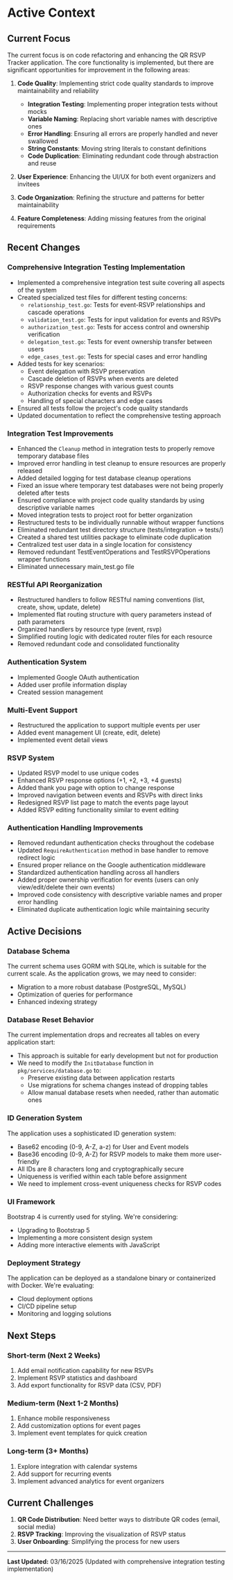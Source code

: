 # Active Context

## Current Focus

The current focus is on code refactoring and enhancing the QR RSVP Tracker application. The core functionality is implemented, but there are significant opportunities for improvement in the following areas:

1. **Code Quality**: Implementing strict code quality standards to improve maintainability and reliability
   - **Integration Testing**: Implementing proper integration tests without mocks
   - **Variable Naming**: Replacing short variable names with descriptive ones
   - **Error Handling**: Ensuring all errors are properly handled and never swallowed
   - **String Constants**: Moving string literals to constant definitions
   - **Code Duplication**: Eliminating redundant code through abstraction and reuse

2. **User Experience**: Enhancing the UI/UX for both event organizers and invitees

3. **Code Organization**: Refining the structure and patterns for better maintainability

4. **Feature Completeness**: Adding missing features from the original requirements

## Recent Changes

### Comprehensive Integration Testing Implementation
- Implemented a comprehensive integration test suite covering all aspects of the system
- Created specialized test files for different testing concerns:
  - `relationship_test.go`: Tests for event-RSVP relationships and cascade operations
  - `validation_test.go`: Tests for input validation for events and RSVPs
  - `authorization_test.go`: Tests for access control and ownership verification
  - `delegation_test.go`: Tests for event ownership transfer between users
  - `edge_cases_test.go`: Tests for special cases and error handling
- Added tests for key scenarios:
  - Event delegation with RSVP preservation
  - Cascade deletion of RSVPs when events are deleted
  - RSVP response changes with various guest counts
  - Authorization checks for events and RSVPs
  - Handling of special characters and edge cases
- Ensured all tests follow the project's code quality standards
- Updated documentation to reflect the comprehensive testing approach

### Integration Test Improvements
- Enhanced the `Cleanup` method in integration tests to properly remove temporary database files
- Improved error handling in test cleanup to ensure resources are properly released
- Added detailed logging for test database cleanup operations
- Fixed an issue where temporary test databases were not being properly deleted after tests
- Ensured compliance with project code quality standards by using descriptive variable names
- Moved integration tests to project root for better organization
- Restructured tests to be individually runnable without wrapper functions
- Eliminated redundant test directory structure (tests/integration -> tests/)
- Created a shared test utilities package to eliminate code duplication
- Centralized test user data in a single location for consistency
- Removed redundant TestEventOperations and TestRSVPOperations wrapper functions
- Eliminated unnecessary main_test.go file

### RESTful API Reorganization
- Restructured handlers to follow RESTful naming conventions (list, create, show, update, delete)
- Implemented flat routing structure with query parameters instead of path parameters
- Organized handlers by resource type (event, rsvp)
- Simplified routing logic with dedicated router files for each resource
- Removed redundant code and consolidated functionality

### Authentication System
- Implemented Google OAuth authentication
- Added user profile information display
- Created session management

### Multi-Event Support
- Restructured the application to support multiple events per user
- Added event management UI (create, edit, delete)
- Implemented event detail views

### RSVP System
- Updated RSVP model to use unique codes
- Enhanced RSVP response options (+1, +2, +3, +4 guests)
- Added thank you page with option to change response
- Improved navigation between events and RSVPs with direct links
- Redesigned RSVP list page to match the events page layout
- Added RSVP editing functionality similar to event editing

### Authentication Handling Improvements
- Removed redundant authentication checks throughout the codebase
- Updated `RequireAuthentication` method in base handler to remove redirect logic
- Ensured proper reliance on the Google authentication middleware
- Standardized authentication handling across all handlers
- Added proper ownership verification for events (users can only view/edit/delete their own events)
- Improved code consistency with descriptive variable names and proper error handling
- Eliminated duplicate authentication logic while maintaining security

## Active Decisions

### Database Schema
The current schema uses GORM with SQLite, which is suitable for the current scale. As the application grows, we may need to consider:
- Migration to a more robust database (PostgreSQL, MySQL)
- Optimization of queries for performance
- Enhanced indexing strategy

### Database Reset Behavior
The current implementation drops and recreates all tables on every application start:
- This approach is suitable for early development but not for production
- We need to modify the `InitDatabase` function in `pkg/services/database.go` to:
  - Preserve existing data between application restarts
  - Use migrations for schema changes instead of dropping tables
  - Allow manual database resets when needed, rather than automatic ones

### ID Generation System
The application uses a sophisticated ID generation system:
- Base62 encoding (0-9, A-Z, a-z) for User and Event models
- Base36 encoding (0-9, A-Z) for RSVP models to make them more user-friendly
- All IDs are 8 characters long and cryptographically secure
- Uniqueness is verified within each table before assignment
- We need to implement cross-event uniqueness checks for RSVP codes

### UI Framework
Bootstrap 4 is currently used for styling. We're considering:
- Upgrading to Bootstrap 5
- Implementing a more consistent design system
- Adding more interactive elements with JavaScript

### Deployment Strategy
The application can be deployed as a standalone binary or containerized with Docker. We're evaluating:
- Cloud deployment options
- CI/CD pipeline setup
- Monitoring and logging solutions

## Next Steps

### Short-term (Next 2 Weeks)
1. Add email notification capability for new RSVPs
2. Implement RSVP statistics and dashboard
3. Add export functionality for RSVP data (CSV, PDF)

### Medium-term (Next 1-2 Months)
1. Enhance mobile responsiveness
2. Add customization options for event pages
3. Implement event templates for quick creation

### Long-term (3+ Months)
1. Explore integration with calendar systems
2. Add support for recurring events
3. Implement advanced analytics for event organizers

## Current Challenges

1. **QR Code Distribution**: Need better ways to distribute QR codes (email, social media)
2. **RSVP Tracking**: Improving the visualization of RSVP status
3. **User Onboarding**: Simplifying the process for new users

---

**Last Updated:** 03/16/2025 (Updated with comprehensive integration testing implementation)
